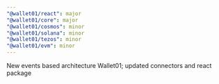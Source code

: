 ```yaml
---
"@wallet01/react": major
"@wallet01/core": major
"@wallet01/cosmos": minor
"@wallet01/solana": minor
"@wallet01/tezos": minor
"@wallet01/evm": minor
---
```


New events based architecture Wallet01; updated connectors and react package
